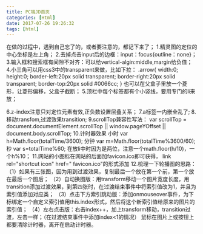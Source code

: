 ```yaml
---
title: PC端JD首页
categories: [Html]
date: 2017-07-26 19:26:32
tags: [html]
---
```


在做的过程中，遇到自己忘了的，或者要注意的，都记下来了； 
1.精灵图的定位的中心坐标是左上角； 
2.去掉点击input后的边框：input：focus{outline：none}； 
3.输入框和搜索框有间隙不对齐：可以给vertical-algin:middle,margin给负值；
 4.小三角可以用css3中的transparent来做，比如下拉： .arrow{ width:0; height:0; border-left:20px solid transparent; border-right:20px solid transparent; border-top:20px solid #0066cc; } 也可以在父盒子里放一个菱形，让菱形偏移，父盒子截断； 5.顶栏中每个标签都有个小竖线，要用专门的li来放； 
 <!--more-->
6.z-index注意只对定位元素有效,正负数设置层叠关系； 
7.a标签一内嵌全乱了;
 8.移动transfom,过渡效果transition;
  9.scrollTop兼容性写法： var scrollTop = document.documentElement.scrollTop || window.pageYOffset || document.body.scrollTop; 
  10.计时器效果 小时 var h=Math.floor(totalTime/3600); 分钟 var m=Math.floor(totalTime%3600/60); 秒 var s=totalTime%60; 在放li中时因为是两位，注意一个math.floor(h/10)，一个h%10； 11.网站的小图标在网站的后面加favicon.ico即可获得， link rel="shortcut icon" href=" favicon.ico"的形式添加 12.梳理一下轮播图的思路： （1）如果有三张图，因为用到过渡效果，复制最后一个放在第一个前，第一个放在最后一个图后； （2）自动换图版：用transform移动一个图片宽度长度，用transition添加过渡效果，到第四张时，在过渡结束事件中将索引值改为1，并且为索引值添加对应类； （3）点击下方索引跳动版：添加onmouseover事件，为下标绑定一个自定义索引值用this.index形式，然后将这个新索引值给原来的图片的索引值； （4）左右点击版：右击index++，加上transform移动，transition过渡，左击一样；（在过渡结束事件中添加index<1的情况） 鼠标在图片上或按钮上都要清除计时器，离开在启动计时器。 